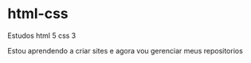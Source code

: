 # html-css
 Estudos html 5 css 3

Estou aprendendo a criar sites e agora vou gerenciar meus repositorios



